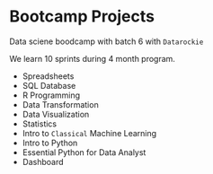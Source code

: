 # Bootcamp Projects
Data sciene boodcamp with batch 6 with `Datarockie`

We learn 10 sprints during 4 month program.
- Spreadsheets
- SQL Database
- R Programming
- Data Transformation
- Data Visualization
- Statistics
- Intro to `Classical` Machine Learning
- Intro to Python
- Essential Python for Data Analyst
- Dashboard
